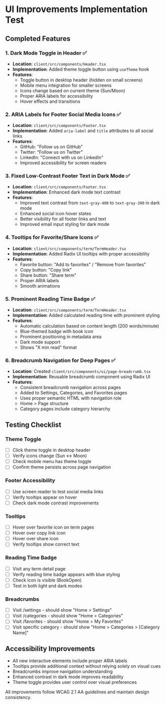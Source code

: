 # UI Improvements Implementation Test

## Completed Features

### 1. Dark Mode Toggle in Header ✅
- **Location**: `client/src/components/Header.tsx`
- **Implementation**: Added theme toggle button using `useTheme` hook
- **Features**:
  - Toggle button in desktop header (hidden on small screens)
  - Mobile menu integration for smaller screens
  - Icons change based on current theme (Sun/Moon)
  - Proper ARIA labels for accessibility
  - Hover effects and transitions

### 2. ARIA Labels for Footer Social Media Icons ✅
- **Location**: `client/src/components/Footer.tsx`
- **Implementation**: Added `aria-label` and `title` attributes to all social links
- **Features**:
  - GitHub: "Follow us on GitHub"
  - Twitter: "Follow us on Twitter"  
  - LinkedIn: "Connect with us on LinkedIn"
  - Improved accessibility for screen readers

### 3. Fixed Low-Contrast Footer Text in Dark Mode ✅
- **Location**: `client/src/components/Footer.tsx`
- **Implementation**: Enhanced dark mode text contrast
- **Features**:
  - Improved text contrast from `text-gray-400` to `text-gray-300` in dark mode
  - Enhanced social icon hover states
  - Better visibility for all footer links and text
  - Improved email input styling for dark mode

### 4. Tooltips for Favorite/Share Icons ✅
- **Location**: `client/src/components/term/TermHeader.tsx`
- **Implementation**: Added Radix UI tooltips with proper accessibility
- **Features**:
  - Favorite button: "Add to favorites" / "Remove from favorites"
  - Copy button: "Copy link"
  - Share button: "Share term"
  - Proper ARIA labels
  - Smooth animations

### 5. Prominent Reading Time Badge ✅
- **Location**: `client/src/components/term/TermHeader.tsx`
- **Implementation**: Added calculated reading time with prominent styling
- **Features**:
  - Automatic calculation based on content length (200 words/minute)
  - Blue-themed badge with book icon
  - Prominent positioning in metadata area
  - Dark mode support
  - Shows "X min read" format

### 6. Breadcrumb Navigation for Deep Pages ✅
- **Location**: Created `client/src/components/ui/page-breadcrumb.tsx`
- **Implementation**: Reusable breadcrumb component using Radix UI
- **Features**:
  - Consistent breadcrumb navigation across pages
  - Added to Settings, Categories, and Favorites pages
  - Uses proper semantic HTML with navigation role
  - Home > Page structure
  - Category pages include category hierarchy

## Testing Checklist

### Theme Toggle
- [ ] Click theme toggle in desktop header
- [ ] Verify icons change (Sun ↔ Moon)
- [ ] Check mobile menu has theme toggle
- [ ] Confirm theme persists across page navigation

### Footer Accessibility
- [ ] Use screen reader to test social media links
- [ ] Verify tooltips appear on hover
- [ ] Check dark mode contrast improvements

### Tooltips
- [ ] Hover over favorite icon on term pages
- [ ] Hover over copy link icon
- [ ] Hover over share icon
- [ ] Verify tooltips show correct text

### Reading Time Badge
- [ ] Visit any term detail page
- [ ] Verify reading time badge appears with blue styling
- [ ] Check icon is visible (BookOpen)
- [ ] Test in both light and dark modes

### Breadcrumbs
- [ ] Visit /settings - should show "Home > Settings"
- [ ] Visit /categories - should show "Home > Categories"  
- [ ] Visit /favorites - should show "Home > My Favorites"
- [ ] Visit specific category - should show "Home > Categories > [Category Name]"

## Accessibility Improvements

- All new interactive elements include proper ARIA labels
- Tooltips provide additional context without relying solely on visual cues
- Breadcrumbs improve navigation understanding
- Enhanced contrast in dark mode improves readability
- Theme toggle provides user control over visual preferences

All improvements follow WCAG 2.1 AA guidelines and maintain design consistency.